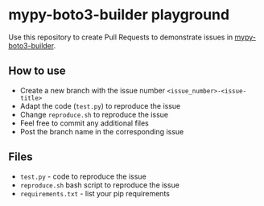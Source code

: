# mypy-boto3-builder playground

Use this repository to create Pull Requests to demonstrate issues in
[mypy-boto3-builder](https://github.com/youtype/mypy_boto3_builder).

## How to use

- Create a new branch with the issue number `<issue_number>-<issue-title>`
- Adapt the code (`test.py`) to reproduce the issue
- Change `reproduce.sh` to reproduce the issue
- Feel free to commit any additional files
- Post the branch name in the corresponding issue

## Files

- `test.py` - code to reproduce the issue
- `reproduce.sh` bash script to reproduce the issue
- `requirements.txt` - list your pip requirements
